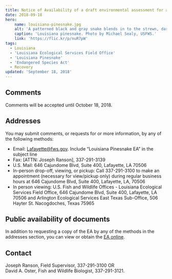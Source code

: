 ```yaml
---
title: Notice of Availability of a draft environmental assessment for a proposed rule under section 4(d) of the Endangered Species Act for the Louisiana pinesnake
date: 2018-09-18
hero:
    name: louisiana-pinesnake.jpg
    alt: 'A patterned black and gray snake blends in to the strewn, dark pine needles on the forest floor.'
    caption: 'Louisiana pinesnake. Photo by Michael Sealy, USFWS.'
    link: 'https://flic.kr/p/nuR7pW'
tags:
  - Louisiana
  - 'Louisiana Ecological Services Field Office'
  - 'Louisiana Pinesnake'
  - 'Endangered Species Act'
  - Recovery
updated: 'September 18, 2018'
---
```


## Comments

Comments will be accepted until October 18, 2018.

## Addresses

You may submit comments, or requests for or more information, by any of the following methods:

- Email: [Lafayette@fws.gov](mailto:Lafayette@fws.gov). Include “Louisiana Pinesnake EA” in the subject line
- Fax: [ATTN: Joseph Ranson], 337-291-3139
- U.S. Mail: 646 Cajundome Blvd, Suite 400, Lafayette, LA 70506
- In-person drop-off, viewing, or pickup: Call 337-291-3100 to make an appointment (necessary for view/pickup only) during regular business hours at 646 Cajundome Blvd, Suite 400, Lafayette, LA, 70506
- In person viewing: U.S. Fish and Wildlife Offices - Louisiana Ecological Services Field Office, 646 Cajundome Blvd, Suite 400, Lafayette, LA 70506 and Arlington Ecological Services East Texas Sub-Office, 506 Hayter St. Nacogdoches, Texas 75965

## Public availability of documents

In addition to requesting a copy of the EA by any of the methods in the addresses section, you can view or obtain the [EA online](/pdf/environmental-assessment/louisiana-pinesnake-4d-notice-of-availability.pdf).

## Contact

Joseph Ranson, Field Supervisor, 337-291-3100 OR  
David A. Oster, Fish and Wildlife Biologist, 337-291-3121.
